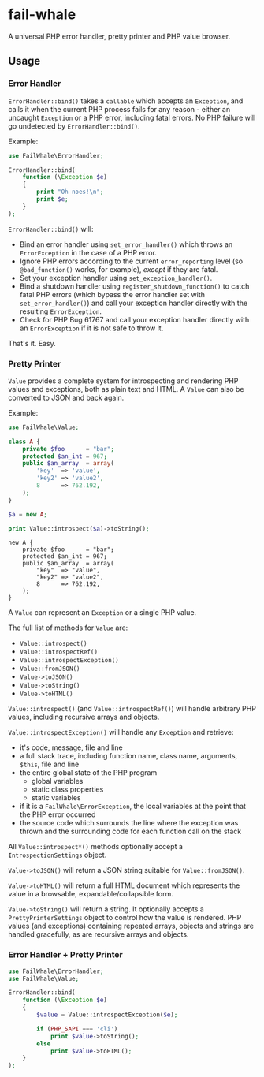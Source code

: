 # fail-whale

A universal PHP error handler, pretty printer and PHP value browser.

## Usage
### Error Handler

`ErrorHandler::bind()` takes a `callable` which accepts an `Exception`, and calls it when the current PHP process fails for any reason - either an uncaught `Exception` or a PHP error, including fatal errors. No PHP failure will go undetected by `ErrorHandler::bind()`.

Example:

```php
use FailWhale\ErrorHandler;

ErrorHandler::bind(
    function (\Exception $e)
    {
        print "Oh noes!\n";
        print $e;
    }
);
```

`ErrorHandler::bind()` will:
- Bind an error handler using `set_error_handler()` which throws an `ErrorException` in the case of a PHP error.
- Ignore PHP errors according to the current `error_reporting` level (so `@bad_function()` works, for example), *except* if they are fatal.
- Set your exception handler using `set_exception_handler()`.
- Bind a shutdown handler using `register_shutdown_function()` to catch fatal PHP errors (which bypass the error handler set with `set_error_handler()`) and call your exception handler directly with the resulting `ErrorException`.
- Check for PHP Bug 61767 and call your exception handler directly with an `ErrorException` if it is not safe to throw it.

That's it. Easy.

### Pretty Printer

`Value` provides a complete system for introspecting and rendering PHP values and exceptions, both as plain text and HTML. A `Value` can also be converted to JSON and back again.

Example:

```php
use FailWhale\Value;

class A {
    private $foo      = "bar";
    protected $an_int = 967;
    public $an_array  = array(
        'key'  => 'value',
        'key2' => 'value2',
        8      => 762.192,
    );
}

$a = new A;

print Value::introspect($a)->toString();
```

```
new A {
    private $foo      = "bar";
    protected $an_int = 967;
    public $an_array  = array(
        "key"  => "value",
        "key2" => "value2",
        8      => 762.192,
    );
}
```

A `Value` can represent an `Exception` or a single PHP value.

The full list of methods for `Value` are:

- `Value::introspect()`
- `Value::introspectRef()`
- `Value::introspectException()`
- `Value::fromJSON()`
- `Value->toJSON()`
- `Value->toString()`
- `Value->toHTML()`

`Value::introspect()` (and `Value::introspectRef()`) will handle arbitrary PHP values, including recursive arrays and objects.

`Value::introspectException()` will handle any `Exception` and retrieve:
- it's code, message, file and line
- a full stack trace, including function name, class name, arguments, `$this`, file and line
- the entire global state of the PHP program
    - global variables
    - static class properties
    - static variables
- if it is a `FailWhale\ErrorException`, the local variables at the point that the PHP error occurred
- the source code which surrounds the line where the exception was thrown and the surrounding code for each function call on the stack

All `Value::introspect*()` methods optionally accept a `IntrospectionSettings` object.

`Value->toJSON()` will return a JSON string suitable for `Value::fromJSON()`.

`Value->toHTML()` will return a full HTML document which represents the value in a browsable, expandable/collapsible form.

`Value->toString()` will return a string. It optionally accepts a `PrettyPrinterSettings` object to control how the value is rendered. PHP values (and exceptions) containing repeated arrays, objects and strings are handled gracefully, as are recursive arrays and objects.

### Error Handler + Pretty Printer

```php
use FailWhale\ErrorHandler;
use FailWhale\Value;

ErrorHandler::bind(
    function (\Exception $e)
    {
        $value = Value::introspectException($e);

        if (PHP_SAPI === 'cli')
            print $value->toString();
        else
            print $value->toHTML();
    }
);
```
